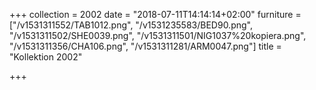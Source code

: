 +++
collection = 2002
date = "2018-07-11T14:14:14+02:00"
furniture = ["/v1531311552/TAB1012.png", "/v1531235583/BED90.png", "/v1531311502/SHE0039.png", "/v1531311501/NIG1037%20kopiera.png", "/v1531311356/CHA106.png", "/v1531311281/ARM0047.png"]
title = "Kollektion 2002"

+++
